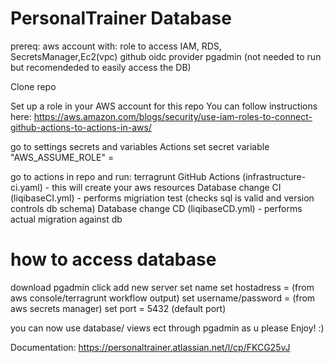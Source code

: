 # PersonalTrainer Database
prereq:
aws account with: 
role to access IAM, RDS, SecretsManager,Ec2(vpc)
github oidc provider
pgadmin (not needed to run but recomendeded to easily access the DB)

Clone repo


Set up a role in your AWS account for this repo
You can follow instructions here:
https://aws.amazon.com/blogs/security/use-iam-roles-to-connect-github-actions-to-actions-in-aws/

go to settings 
  secrets and variables
  Actions
  set secret variable  "AWS_ASSUME_ROLE" = <arn of  your IAM role> 

  
go to actions in repo and run:
terragrunt GitHub Actions (infrastructure-ci.yaml) - this will create your aws resources
Database change CI (liqibaseCI.yml) - performs migriation test (checks sql is valid and version controls db schema)
Database change CD (liqibaseCD.yml) - performs actual migration against db 

# how to access database
download pgadmin
click add new server
set name 
set hostadress = (from aws console/terragrunt workflow output)
set username/password = (from aws secrets manager)
set port = 5432 (default port)

you can now use database/ views ect through pgadmin as u please 
Enjoy! :)







Documentation: https://personaltrainer.atlassian.net/l/cp/FKCG25vJ
